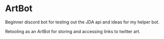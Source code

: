 # ArtBot
 Beginner discord bot for testing out the JDA api and ideas for my helper bot.

Retooling as an ArtBot for storing and accessing links to twitter art.

